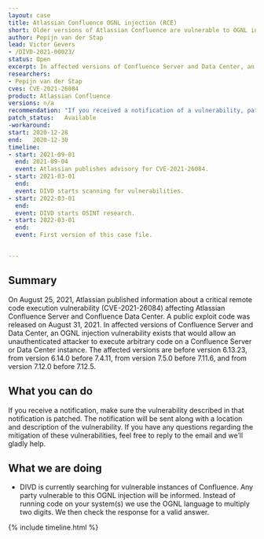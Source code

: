 ```yaml
---
layout: case
title: Atlassian Confluence OGNL injection (RCE)
short: Older versions of Atlassian Confluence are vulnerable to OGNL injection, which allows attackers to take over systems.
author: Pepijn van der Stap
lead: Victor Gevers
- /DIVD-2021-00023/
status: Open
excerpt: In affected versions of Confluence Server and Data Center, an OGNL injection vulnerability exists that would allow an unauthenticated attacker to execute arbitrary code on a Confluence Server or Data Center instance. The affected versions are before version 6.13.23, from version 6.14.0 before 7.4.11, from version 7.5.0 before 7.11.6, and from version 7.12.0 before 7.12.5.
researchers:
- Pepijn van der Stap
cves: CVE-2021-26084
product: Atlassian Confluence
versions: n/a
recommendation: "If you received a notification of a vulnerability, patch your system with the information provided in this notification."
patch_status:	Available
-workaround:		
start: 2020-12-28
end:   2020-12-30
timeline:
- start: 2021-09-01
  end: 2021-09-04
  event: Atlassian publishes advisory for CVE-2021-26084.
- start: 2021-03-01
  end:
  event: DIVD starts scanning for vulnerabilities.
- start: 2022-03-01
  end:
  event: DIVD starts OSINT research.
- start: 2022-03-01
  end:
  event: First version of this case file.


---
```

## Summary

On August 25, 2021, Atlassian published information about a critical remote code execution vulnerability (CVE-2021-26084) affecting Atlassian Confluence Server and Confluence Data Center. A public exploit code was released on August 31, 2021.
In affected versions of Confluence Server and Data Center, an OGNL injection vulnerability exists that would allow an unauthenticated attacker to execute arbitrary code on a Confluence Server or Data Center instance. The affected versions are before version 6.13.23, from version 6.14.0 before 7.4.11, from version 7.5.0 before 7.11.6, and from version 7.12.0 before 7.12.5. 

## What you can do

If you receive a notification, make sure the vulnerability described in that notification is patched. The notification will be sent along with a location and description of the vulnerability. If you have any questions regarding the mitigation of these vulnerabilities, feel free to reply to the email and we’ll gladly help. 

## What we are doing

* DIVD is currently searching for vulnerable instances of Confluence. Any party vulnerable to this OGNL injection will be informed. Instead of running code on your system(s) we use the OGNL language to multiply two digits. We then check the response for a valid answer. 

{% include timeline.html %}
